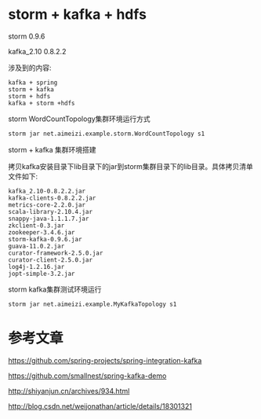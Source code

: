 # storm + kafka + hdfs

storm 0.9.6

kafka_2.10 0.8.2.2

涉及到的内容:

    kafka + spring
    storm + kafka
    storm + hdfs
    kafka + storm +hdfs

storm WordCountTopology集群环境运行方式

```bash
storm jar net.aimeizi.example.storm.WordCountTopology s1
```


storm + kafka 集群环境搭建

拷贝kafka安装目录下lib目录下的jar到storm集群目录下的lib目录。具体拷贝清单文件如下:


```
kafka_2.10-0.8.2.2.jar
kafka-clients-0.8.2.2.jar
metrics-core-2.2.0.jar
scala-library-2.10.4.jar
snappy-java-1.1.1.7.jar
zkclient-0.3.jar
zookeeper-3.4.6.jar
storm-kafka-0.9.6.jar
guava-11.0.2.jar
curator-framework-2.5.0.jar
curator-client-2.5.0.jar
log4j-1.2.16.jar
jopt-simple-3.2.jar
```


storm kafka集群测试环境运行

```bash
storm jar net.aimeizi.example.MyKafkaTopology s1
```

# 参考文章

https://github.com/spring-projects/spring-integration-kafka

https://github.com/smallnest/spring-kafka-demo

http://shiyanjun.cn/archives/934.html

http://blog.csdn.net/weijonathan/article/details/18301321